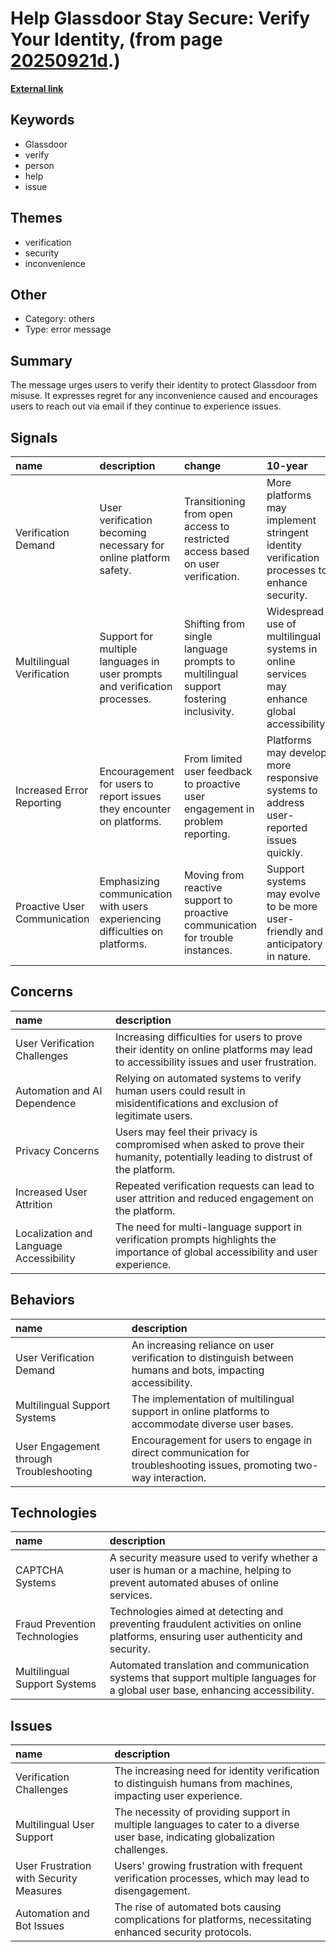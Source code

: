 # __Help Glassdoor Stay Secure: Verify Your Identity__, (from page [20250921d](https://kghosh.substack.com/p/20250921d).)

__[External link](https://www.glassdoor.com/blog/why-gen-z-is-redefining-work/?utm_source=substack&utm_medium=email)__



## Keywords

* Glassdoor
* verify
* person
* help
* issue

## Themes

* verification
* security
* inconvenience

## Other

* Category: others
* Type: error message

## Summary

The message urges users to verify their identity to protect Glassdoor from misuse. It expresses regret for any inconvenience caused and encourages users to reach out via email if they continue to experience issues.

## Signals

| name                         | description                                                                  | change                                                                               | 10-year                                                                                     | driving-force                                                                 |   relevancy |
|:-----------------------------|:-----------------------------------------------------------------------------|:-------------------------------------------------------------------------------------|:--------------------------------------------------------------------------------------------|:------------------------------------------------------------------------------|------------:|
| Verification Demand          | User verification becoming necessary for online platform safety.             | Transitioning from open access to restricted access based on user verification.      | More platforms may implement stringent identity verification processes to enhance security. | Increasing concerns about online security and authenticity of users.          |           4 |
| Multilingual Verification    | Support for multiple languages in user prompts and verification processes.   | Shifting from single language prompts to multilingual support fostering inclusivity. | Widespread use of multilingual systems in online services may enhance global accessibility. | Globalization and the need for user-friendly interfaces in diverse languages. |           3 |
| Increased Error Reporting    | Encouragement for users to report issues they encounter on platforms.        | From limited user feedback to proactive user engagement in problem reporting.        | Platforms may develop more responsive systems to address user-reported issues quickly.      | Desire for improved user experience and platform reliability.                 |           3 |
| Proactive User Communication | Emphasizing communication with users experiencing difficulties on platforms. | Moving from reactive support to proactive communication for trouble instances.       | Support systems may evolve to be more user-friendly and anticipatory in nature.             | Technological advancements enabling better user engagement strategies.        |           4 |

## Concerns

| name                                    | description                                                                                                                          |
|:----------------------------------------|:-------------------------------------------------------------------------------------------------------------------------------------|
| User Verification Challenges            | Increasing difficulties for users to prove their identity on online platforms may lead to accessibility issues and user frustration. |
| Automation and AI Dependence            | Relying on automated systems to verify human users could result in misidentifications and exclusion of legitimate users.             |
| Privacy Concerns                        | Users may feel their privacy is compromised when asked to prove their humanity, potentially leading to distrust of the platform.     |
| Increased User Attrition                | Repeated verification requests can lead to user attrition and reduced engagement on the platform.                                    |
| Localization and Language Accessibility | The need for multi-language support in verification prompts highlights the importance of global accessibility and user experience.   |

## Behaviors

| name                                    | description                                                                                                          |
|:----------------------------------------|:---------------------------------------------------------------------------------------------------------------------|
| User Verification Demand                | An increasing reliance on user verification to distinguish between humans and bots, impacting accessibility.         |
| Multilingual Support Systems            | The implementation of multilingual support in online platforms to accommodate diverse user bases.                    |
| User Engagement through Troubleshooting | Encouragement for users to engage in direct communication for troubleshooting issues, promoting two-way interaction. |

## Technologies

| name                          | description                                                                                                                        |
|:------------------------------|:-----------------------------------------------------------------------------------------------------------------------------------|
| CAPTCHA Systems               | A security measure used to verify whether a user is human or a machine, helping to prevent automated abuses of online services.    |
| Fraud Prevention Technologies | Technologies aimed at detecting and preventing fraudulent activities on online platforms, ensuring user authenticity and security. |
| Multilingual Support Systems  | Automated translation and communication systems that support multiple languages for a global user base, enhancing accessibility.   |

## Issues

| name                                    | description                                                                                                                    |
|:----------------------------------------|:-------------------------------------------------------------------------------------------------------------------------------|
| Verification Challenges                 | The increasing need for identity verification to distinguish humans from machines, impacting user experience.                  |
| Multilingual User Support               | The necessity of providing support in multiple languages to cater to a diverse user base, indicating globalization challenges. |
| User Frustration with Security Measures | Users' growing frustration with frequent verification processes, which may lead to disengagement.                              |
| Automation and Bot Issues               | The rise of automated bots causing complications for platforms, necessitating enhanced security protocols.                     |